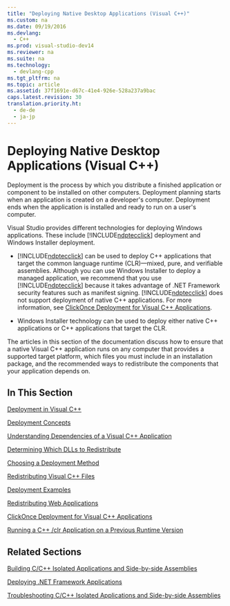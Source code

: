 ```yaml
---
title: "Deploying Native Desktop Applications (Visual C++)"
ms.custom: na
ms.date: 09/19/2016
ms.devlang: 
  - C++
ms.prod: visual-studio-dev14
ms.reviewer: na
ms.suite: na
ms.technology: 
  - devlang-cpp
ms.tgt_pltfrm: na
ms.topic: article
ms.assetid: 37f1691e-d67c-41e4-926e-528a237a9bac
caps.latest.revision: 30
translation.priority.ht: 
  - de-de
  - ja-jp
---
```

# Deploying Native Desktop Applications (Visual C++)
Deployment is the process by which you distribute a finished application or component to be installed on other computers. Deployment planning starts when an application is created on a developer's computer. Deployment ends when the application is installed and ready to run on a user's computer.  
  
 Visual Studio provides different technologies for deploying Windows applications. These include [!INCLUDE[ndptecclick](../vs140/includes/ndptecclick_md.md)] deployment and Windows Installer deployment.  
  
-   [!INCLUDE[ndptecclick](../vs140/includes/ndptecclick_md.md)] can be used to deploy C++ applications that target the common language runtime (CLR)—mixed, pure, and verifiable assemblies. Although you can use Windows Installer to deploy a managed application, we recommend that you use [!INCLUDE[ndptecclick](../vs140/includes/ndptecclick_md.md)] because it takes advantage of .NET Framework security features such as manifest signing. [!INCLUDE[ndptecclick](../vs140/includes/ndptecclick_md.md)] does not support deployment of native C++ applications. For more information, see [ClickOnce Deployment for Visual C++ Applications](../vs140/ClickOnce-Deployment-for-Visual-C---Applications.md).  
  
-   Windows Installer technology can be used to deploy either native C++ applications or C++ applications that target the CLR.  
  
 The articles in this section of the documentation discuss how to ensure that a native Visual C++ application runs on any computer that provides a supported target platform, which files you must include in an installation package, and the recommended ways to redistribute the components that your application depends on.  
  
## In This Section  
 [Deployment in Visual C++](../vs140/Deployment-in-Visual-C--.md)  
  
 [Deployment Concepts](../vs140/Deployment-Concepts.md)  
  
 [Understanding Dependencies of a Visual C++ Application](../vs140/Understanding-the-Dependencies-of-a-Visual-C---Application.md)  
  
 [Determining Which DLLs to Redistribute](../vs140/Determining-Which-DLLs-to-Redistribute.md)  
  
 [Choosing a Deployment Method](../vs140/Choosing-a-Deployment-Method.md)  
  
 [Redistributing Visual C++ Files](../vs140/Redistributing-Visual-C---Files.md)  
  
 [Deployment Examples](../vs140/Deployment-Examples.md)  
  
 [Redistributing Web Applications](../vs140/Redistributing-Web-Client-Applications.md)  
  
 [ClickOnce Deployment for Visual C++ Applications](../vs140/ClickOnce-Deployment-for-Visual-C---Applications.md)  
  
 [Running a C++ /clr Application on a Previous Runtime Version](../vs140/Running-a-C----clr-Application-on-a-Previous-Runtime-Version.md)  
  
## Related Sections  
 [Building C/C++ Isolated Applications and Side-by-side Assemblies](../vs140/Building-C-C---Isolated-Applications-and-Side-by-side-Assemblies.md)  
  
 [Deploying .NET Framework Applications](assetId:///238d8284-6042-4a38-a7f6-1ee8efd719da)  
  
 [Troubleshooting C/C++ Isolated Applications and Side-by-side Assemblies](../vs140/Troubleshooting-C-C---Isolated-Applications-and-Side-by-side-Assemblies.md)